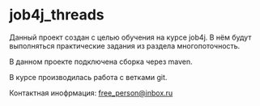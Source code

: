 # job4j_threads
Данный проект создан с целью обучения на курсе job4j. 
В нём будут выполняться практические задания из раздела многопоточность.

В данном проекте подключена сборка через maven.

В курсе производилась работа с ветками git.

Контактная инофрмация: 
free_person@inbox.ru